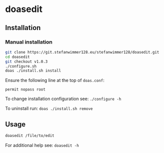 # doasedit

## Installation

### Manual installation

```sh
git clone https://git.stefanwimmer128.eu/stefanwimmer128/doasedit.git
cd doasedit
git checkout v1.0.3
./configure.sh
doas ./install.sh install
```

Ensure the following line at the top of `doas.conf`:

```
permit nopass root
```

To change installation configuration see: `./configure -h`

To uninstall run: `doas ./install.sh remove`

## Usage

```sh
doasedit /file/to/edit
```

For additional help see: `doasedit -h`
